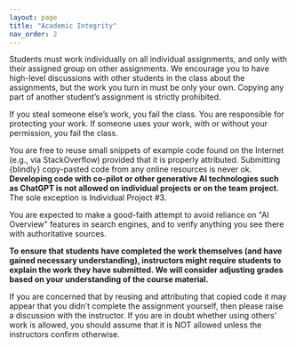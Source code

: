 ```yaml
---
layout: page
title: "Academic Integrity"
nav_order: 2
---
```


Students must work individually on all individual assignments, and only with their assigned group on other assignments. We encourage you to have high-level discussions with other students in the class about the assignments, but the work you turn in must be only your own. Copying any part of another student’s assignment is strictly prohibited.

If you steal someone else’s work, you fail the class. You are responsible for protecting your work. If someone uses your work, with or without your permission, you fail the class.

You are free to reuse small snippets of example code found on the Internet (e.g., via StackOverflow) provided that it is properly attributed. Submitting {blindly} copy-pasted code from any online resources is never ok. **Developing code with co-pilot or other generative AI technologies such as ChatGPT is not allowed on individual projects or on the team project.** The sole exception is Individual Project #3.

You are expected to make a good-faith attempt to avoid reliance on "AI Overview" features in search engines, and to verify anything you see there with authoritative sources. 

**To ensure that students have completed the work themselves (and have gained necessary understanding), instructors might require students to explain the work they have submitted. We will consider adjusting grades based on your understanding of the course material.**

If you are concerned that by reusing and attributing that copied code it may appear that you didn’t complete the assignment yourself, then please raise a discussion with the instructor. If you are in doubt whether using others’ work is allowed, you should assume that it is NOT allowed unless the instructors confirm otherwise.

